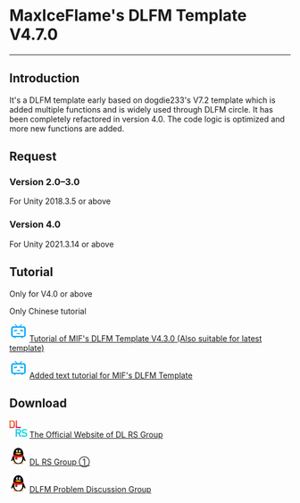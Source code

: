# MaxIceFlame's DLFM Template V4.7.0
*****
## Introduction
It's a DLFM template early based on dogdie233's V7.2 template which is added multiple functions and is widely used
through DLFM circle. It has been completely refactored in version 4.0. The code logic is optimized and more new functions
are added.

## Request
### Version 2.0–3.0
For Unity 2018.3.5 or above

### Version 4.0
For Unity 2021.3.14 or above

## Tutorial
Only for V4.0 or above

Only Chinese tutorial

![bili](img/bilibili.png) [Tutorial of MIF's DLFM Template V4.3.0 (Also suitable for latest template)](https://www.bilibili.com/video/BV1AN411q7wZ "BiliBili")

![bili](img/bilibili.png) [Added text tutorial for MIF's DLFM Template](https://www.bilibili.com/read/readlist/rl832655 "BiliBili")

## Download
![dlrs](img/dlrs.png) [The Official Website of DL RS Group](https://chinadlrs.com/app/?id=41 "The Official Website of DL RS Group")

![qq](img/qq.png) [DL RS Group ①](https://qm.qq.com/q/m6TkPE9AfS "QQ")

![qq](img/qq.png) [DLFM Problem Discussion Group](https://qm.qq.com/q/LuOHYyKV6U "QQ")